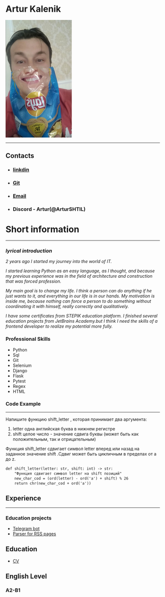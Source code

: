 
# Artur Kalenik

![Photo](./pho.png)
___
## Contacts
* ### [linkdin](https://www.linkedin.com/in/arturshtill/)
* ### [Git](https://github.com/ArturSHTIL)
* ### [Email](arturshtil@gmail.com,"arturshtil@gmail.com")
* ### Discord - Artur(@ArturSHTIL)

# Short information
___
### ***lyrical introduction***
*2 years ago I started my journey into the world of IT.*

*I started learning Python as an easy language, as I thought, and because my previous experience was in the field of architecture and construction  that was forced profession.*

*My main goal is to change my life. I think a person can do anything if he just wants to it, and everything in our life is in our hands.
My motivation is inside me, because nothing can force a person to do something without coordinating it with himself, really correctly and qualitatively.*

*I have some certificates from STEPIK education platform. I finished several education projects from JetBrains Academy.but I think I need the skills of a frontend developer to realize my potential more fully.* 
### **Professional Skills**
* Python
* Sql
* Git
* Selenium
* Django
* Flask
* Pytest
* Regex
* HTML

### Code Example
***

Напишите функцию shift_letter , которая принимает два аргумента:
1. letter одна английская буква в нижнем регистре
2. shift целое число - значение сдвига буквы (может быть как положительным, так и отрицательным)

Функция shift_letter  сдвигает символ letter вперед или назад на заданное значение shift .Сдвиг может быть цикличным в пределах от a до z.

```
def shift_letter(letter: str, shift: int) -> str:
    "Функция сдвигает символ letter на shift позиций"
    new_char_cod = (ord(letter) - ord('a') + shift) % 26
    return chr(new_char_cod + ord('a'))

```
## Experience
***
### Education projects

* [Telegram bot](https://github.com/ArturSHTIL/Telegram_Bot_Boltovnya)
* [Parser for RSS pages](https://github.com/ArturSHTIL/Homework)

## Education
* [CV](https://drive.google.com/drive/folders/1mROVhauXTHB_zbdrrBL7ArTqmRNkAXbx)

## English Level
### A2-B1

